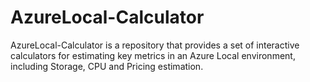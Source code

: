 # AzureLocal-Calculator
 AzureLocal-Calculator is a repository that provides a set of interactive calculators for estimating key metrics in an Azure Local environment, including Storage, CPU and Pricing estimation.
